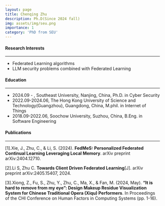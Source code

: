 ```yaml
---
layout: page
title: Chenqing Zhu
description: Ph.D(Since 2024 fall)
img: assets/img/seu.png
importance: 1
category: 'PhD from SEU'
---
```


#### Research Interests
---
- Federated Learning algorithms
- LLM security problems combined with Federated Learning

#### Education
---
- 2024.09 - , Southeast University, Nanjing, China, Ph.D. in Cyber Security
- 2022.09-2024.06, The Hong Kong University of Science and Technology(Guangzhou), Guangdong, China, M.phil. in Internet of Things
- 2018.09-2022.06, Soochow University, Suzhou, China, B.Eng. in Software Engineering

#### Publications
---
[1].Xie, J., Zhu, C., & Li, S. (2024). **FedMeS: Personalized Federated Continual Learning Leveraging Local Memory**. arXiv preprint arXiv:2404.12710.

[2].Li S, Zhu C. **Towards Client Driven Federated Learning**[J]. arXiv preprint arXiv:2405.15407, 2024.

[3].Xiong, Z., Fu, S., Zhu, Y., Zhu, C., Ma, X., & Fan, M. (2024, May). **“It is hard to remove from my eye”: Design Makeup Residue Visualization System for Chinese Traditional Opera (Xiqu) Performers**. In Proceedings of the CHI Conference on Human Factors in Computing Systems (pp. 1-16).
